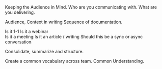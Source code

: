 Keeping the Audience in Mind. Who are you communicating with. What are you delivering. 

Audience, Context in writing Sequence of documentation. 

Is it 1-1
Is it a webinar  
Is it a meeting 
Is it an article / writing 
Should this be a sync or async conversation 

Consolidate, summarize and structure. 

Create a common vocabulary across team. Common Understanding. 